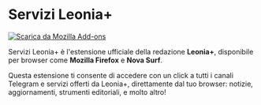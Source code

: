 # Servizi Leonia+


<a href="https://addons.mozilla.org/firefox/addon/servizi-leonia-plus/" target="_blank">
  <img src="https://raw.githubusercontent.com/mirkodev/assets/main/badge-firefox-it.svg" alt="Scarica da Mozilla Add-ons">
</a>

Servizi Leonia+ è l'estensione ufficiale della redazione **Leonia+**, disponibile per browser come **Mozilla Firefox** e **Nova Surf**.

Questa estensione ti consente di accedere con un click a tutti i canali Telegram e servizi offerti da Leonia+, direttamente dal tuo browser: notizie, aggiornamenti, strumenti editoriali, e molto altro!
